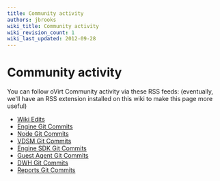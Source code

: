 ```yaml
---
title: Community activity
authors: jbrooks
wiki_title: Community activity
wiki_revision_count: 1
wiki_last_updated: 2012-09-28
---
```


<!-- TODO: Content review -->

# Community activity

You can follow oVirt Community activity via these RSS feeds: (eventually, we'll have an RSS extension installed on this wiki to make this page more useful)

*   [Wiki Edits](http://ovirt.org/w/index.php?title=Special:RecentChanges&feed=atom)
*   [Engine Git Commits](http://pipes.yahoo.com/pipes/pipe.run?_id=3e5a869c3e5d19c9ba2bff3377babca8&_render=rss)
*   [Node Git Commits](http://gerrit.ovirt.org/gitweb?p=ovirt-node.git;a=rss)
*   [VDSM Git Commits](http://gerrit.ovirt.org/gitweb?p=vdsm.git;a=rss)
*   [Engine SDK Git Commits](http://gerrit.ovirt.org/gitweb?p=ovirt-engine-sdk.git;a=rss)
*   [Guest Agent Git Commits](http://gerrit.ovirt.org/gitweb?p=ovirt-guest-agent.git;a=rss)
*   [DWH Git Commits](http://gerrit.ovirt.org/gitweb?p=ovirt-dwh.git;a=rss)
*   [Reports Git Commits](http://gerrit.ovirt.org/gitweb?p=ovirt-reports.git;a=rss)
